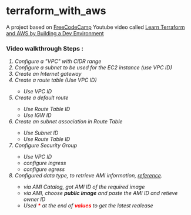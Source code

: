 # terraform_with_aws

<p>A project based on 
<a href="https://www.freecodecamp.org">FreeCodeCamp</a> 
Youtube video called 
<a href="https://www.freecodecamp.org/news/learn-terraform-and-aws-by-building-a-dev-environment/">Learn Terraform and AWS by Building a Dev Environment</a></p>


<h3>Video walkthrough Steps :</h3>
<em>
<ol>
<li>Configure a "VPC" with CIDR range</li>
<li>Configure a subnet to be used for the EC2 instance (use VPC ID)</li>
<li>Create an Internet gateway</li>
<li>Create a route table (Use VPC ID)</li>
<ul>
    <li>Use VPC ID</li>
</ul>
<li>Create a default route</li>
<ul>
    <li>Use Route Table ID</li>
    <li>Use IGW ID</li>
</ul>
<li>Create an subnet association in Route Table</li>
<ul>
    <li>Use Subnet ID</li>
    <li>Use Route Table ID</li>
</ul>
<li>Configure Security Group</li>
<ul>
    <li>Use VPC ID</li>
    <li>configure ingress</li>
    <li>configure egress</li>
</ul>
<li>Configured data type, to retrieve AMI information, <a href="https://registry.terraform.io/providers/hashicorp/aws/latest/docs/data-sources/ami">reference</a>. </li>
<ul>
    <li>via AMI Catalog, got AMI ID of the required image</li>
    <li>via AMI, choose <strong>public image</strong> and paste the AMI ID and retieve owner ID</li>
    <li>Used <b style="color: red">*</b> at the end of <b style="color: red">values</b> to get the latest realease</li>
</ul>
</ul></ol></em>
